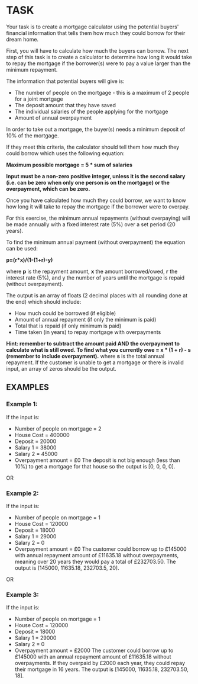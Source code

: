 # TASK

Your task is to create a mortgage calculator using the potential buyers' financial information that tells them how much they could borrow for their dream home.

First, you will have to calculate how much the buyers can borrow. The next step of this task is to create a calculator to determine how long it would take to repay the mortgage if the borrower(s) were to pay a value larger than the minimum repayment.

The information that potential buyers will give is:

- The number of people on the mortgage - this is a maximum of 2 people for a joint mortgage
- The deposit amount that they have saved
- The individual salaries of the people applying for the mortgage
- Amount of annual overpayment

In order to take out a mortgage, the buyer(s) needs a minimum deposit of 10% of the mortgage.

If they meet this criteria, the calculator should tell them how much they could borrow which uses the following equation:

**Maximum possible mortgage = 5 * sum of salaries**

**Input must be a non-zero positive integer, unless it is the second salary (i.e. can be zero when only one person is on the mortgage) or the overpayment, which can be zero.**

Once you have calculated how much they could borrow, we want to know how long it will take to repay the mortgage if the borrower were to overpay.

For this exercise, the minimum annual repayments (without overpaying) will be made annually with a fixed interest rate (5%) over a set period (20 years).

To find the minimum annual payment (without overpayment) the equation can be used:

**p=(r*x)/(1-(1+r)-y)**

where **p** is the repayment amount, **x** the amount borrowed/owed, **r** the interest rate (5%), and y the number of years until the mortgage is repaid (without overpayment).

The output is an array of floats (2 decimal places with all rounding done at the end) which should include:
- How much could be borrowed (if eligible)
- Amount of annual repayment (if only the minimum is paid)
- Total that is repaid (if only minimum is paid)
- Time taken (in years) to repay mortgage with overpayments

**Hint: remember to subtract the amount paid AND the overpayment to calculate what is still owed. To find what you currently owe = x * (1 + r) - s (remember to include overpayment).**
where **s** is the total annual repayment.
If the customer is unable to get a mortgage or there is invalid input, an array of zeros should be the output.

## EXAMPLES

### Example 1:

If the input is:
- Number of people on mortgage = 2
- House Cost = 400000
- Deposit = 20000
- Salary 1 = 38000
- Salary 2 = 45000
- Overpayment amount = £0
The deposit is not big enough (less than 10%) to get a mortgage for that house so the output is [0, 0, 0, 0].

OR

### Example 2:

If the input is:
- Number of people on mortgage = 1
- House Cost = 120000
- Deposit = 18000
- Salary 1 = 29000
- Salary 2 = 0
- Overpayment amount = £0
The customer could borrow up to £145000 with annual repayment amount of £11635.18 without overpayments, meaning over 20 years they would pay a total of £232703.50. The output is [145000, 11635.18, 232703.5, 20].

OR

### Example 3:

If the input is:
- Number of people on mortgage = 1
- House Cost = 120000
- Deposit = 18000
- Salary 1 = 29000
- Salary 2 = 0
- Overpayment amount = £2000
The customer could borrow up to £145000 with an annual repayment amount of £11635.18 without overpayments. If they overpaid by £2000 each year, they could repay their mortgage in 16 years. The output is [145000, 11635.18, 232703.50, 18].
